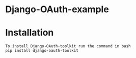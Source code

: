 # Django-OAuth-example
# Installation
    To install Django-OAuth-toolkit run the command in bash
    pip install django-oauth-toolkit    

